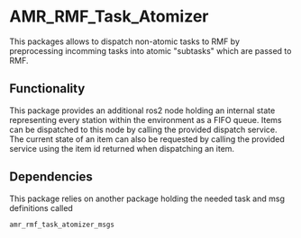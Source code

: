 # AMR_RMF_Task_Atomizer

This packages allows to dispatch non-atomic tasks to RMF by preprocessing incomming tasks into atomic "subtasks" which are passed to RMF.

## Functionality
This package provides an additional ros2 node holding an internal state representing every station within the environment as a FIFO queue.
Items can be dispatched to this node by calling the provided dispatch service.
The current state of an item can also be requested by calling the provided service using the item id returned when dispatching an item.

## Dependencies
This package relies on another package holding the needed task and msg definitions called
```
amr_rmf_task_atomizer_msgs
```

